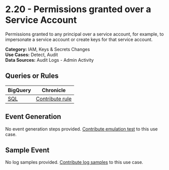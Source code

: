 # 2.20 - Permissions granted over a Service Account
Permissions granted to any principal over a service account, for example, to impersonate a
service account or create keys for that service account.


**Category:** IAM, Keys & Secrets Changes
</br>
**Use Cases:** Detect, Audit
</br>
**Data Sources:** Audit Logs - Admin Activity
</br>

## Queries or Rules
BigQuery | Chronicle |
--- | --- |
[SQL](../../sql/2_20_permissions_granted_over_SA.sql) | [Contribute rule](../../CONTRIBUTING.md)

## Event Generation
No event generation steps provided. [Contribute emulation test](../../CONTRIBUTING.md) to this use case.

## Sample Event
No log samples provided. [Contribute log samples](../../CONTRIBUTING.md) to this use case.

